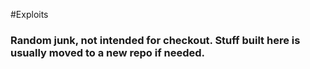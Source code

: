 #Exploits

### Random junk, not intended for checkout. Stuff built here is usually moved to a new repo if needed.
